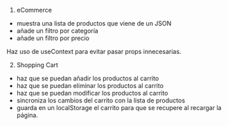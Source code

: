 1. eCommerce

- muestra una lista de productos que viene de un JSON
- añade un filtro por categoría
- añade un filtro por precio

Haz uso de useContext para evitar pasar props innecesarias.

2. Shopping Cart

- haz que se puedan añadir los productos al carrito
- haz que se puedan eliminar los productos al carrito
- haz que se puedan modificar los productos al carrito
- sincroniza los cambios del carrito con la lista de productos
- guarda en un localStorage el carrito para que se recupere al recargar la página.

